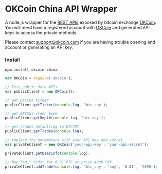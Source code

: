 # OKCoin China API Wrapper

A node.js wrapper for the [REST APIs](https://www.okcoin.cn/about/rest_api.do) exposed by bitcoin exchange [OKCoin](https://www.okcoin.cn).
You will need have a registered account with [OKCoin](https://www.okcoin.cn) and generated API keys to access the private methods.

Please contact support@okcoin.com if you are having trouble opening and account or generating an API key.

### Install

`npm install okcoin-china`

```js
var OKCoin = require('okcoin');

// Test public data APIs
var publicClient = new OKCoin();

// get BTCCNY ticker
publicClient.getTicker(console.log, 'btc_cny');

// get BTCCNY order book
publicClient.getDepth(console.log, 'btc_cny');

// get trades defaulting to BTCCNY
publicClient.getTrades(console.log);

// replace the parameters with your API key and secret
var privateClient = new OKCoin('your-api-key', 'your-api-secret');

privateClient.getUserInfo(console.log);

// buy limit order for 0.01 BTC at price 4000 CNY
privateClient.addTrade(console.log, 'btc_cny', 'buy', '0.01', '4000');

```
